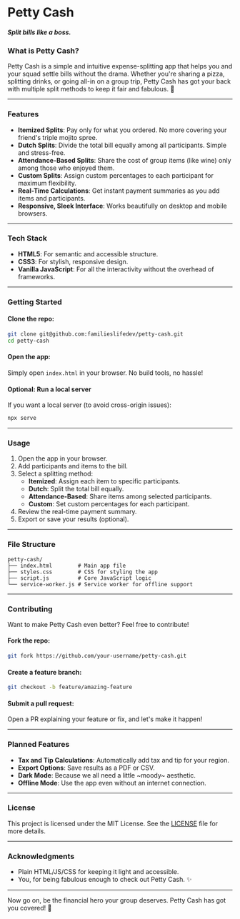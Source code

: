 # **Petty Cash**  
**_Split bills like a boss._**

### **What is Petty Cash?**
Petty Cash is a simple and intuitive expense-splitting app that helps you and your squad settle bills without the drama. Whether you're sharing a pizza, splitting drinks, or going all-in on a group trip, Petty Cash has got your back with multiple split methods to keep it fair and fabulous. 💸

---

### **Features**
- **Itemized Splits**: Pay only for what you ordered. No more covering your friend's triple mojito spree.  
- **Dutch Splits**: Divide the total bill equally among all participants. Simple and stress-free.  
- **Attendance-Based Splits**: Share the cost of group items (like wine) only among those who enjoyed them.  
- **Custom Splits**: Assign custom percentages to each participant for maximum flexibility.  
- **Real-Time Calculations**: Get instant payment summaries as you add items and participants.  
- **Responsive, Sleek Interface**: Works beautifully on desktop and mobile browsers.  

---

### **Tech Stack**
- **HTML5**: For semantic and accessible structure.  
- **CSS3**: For stylish, responsive design.
- **Vanilla JavaScript**: For all the interactivity without the overhead of frameworks.

---

### **Getting Started**
#### Clone the repo:
```bash
git clone git@github.com:familieslifedev/petty-cash.git
cd petty-cash
```

#### Open the app:
Simply open `index.html` in your browser. No build tools, no hassle!  

#### Optional: Run a local server
If you want a local server (to avoid cross-origin issues):  
```bash
npx serve
```

---

### **Usage**
1. Open the app in your browser.
2. Add participants and items to the bill.
3. Select a splitting method:
   - **Itemized**: Assign each item to specific participants.
   - **Dutch**: Split the total bill equally.
   - **Attendance-Based**: Share items among selected participants.
   - **Custom**: Set custom percentages for each participant.
4. Review the real-time payment summary.
5. Export or save your results (optional).

---

### **File Structure**
```
petty-cash/
├── index.html        # Main app file
├── styles.css        # CSS for styling the app
├── script.js         # Core JavaScript logic
└── service-worker.js # Service worker for offline support
```

---

### **Contributing**
Want to make Petty Cash even better? Feel free to contribute!  

#### Fork the repo:
```bash
git fork https://github.com/your-username/petty-cash.git
```

#### Create a feature branch:
```bash
git checkout -b feature/amazing-feature
```

#### Submit a pull request:
Open a PR explaining your feature or fix, and let's make it happen!

---

### **Planned Features**
- **Tax and Tip Calculations**: Automatically add tax and tip for your region.  
- **Export Options**: Save results as a PDF or CSV.  
- **Dark Mode**: Because we all need a little ~moody~ aesthetic.  
- **Offline Mode**: Use the app even without an internet connection.  

---

### **License**
This project is licensed under the MIT License. See the [LICENSE](LICENSE) file for more details.

---

### **Acknowledgments**
- Plain HTML/JS/CSS for keeping it light and accessible.  
- You, for being fabulous enough to check out Petty Cash. ✨  

---

Now go on, be the financial hero your group deserves. Petty Cash has got you covered! 💸
